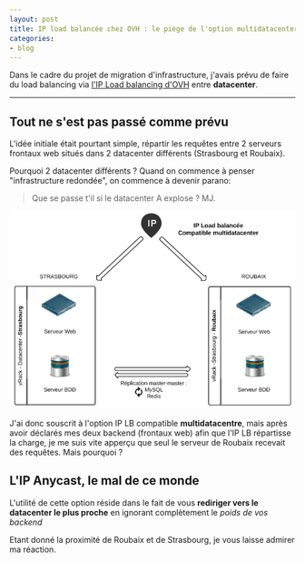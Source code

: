 ```yaml
---
layout: post
title: IP load balancée chez OVH : le piège de l'option multidatacenter
categories:
- blog
---
```


Dans le cadre du projet de migration d'infrastructure, j'avais prévu de faire du load balancing via <a href="https://www.ovh.com/fr/solutions/ip-load-balancing/" target="_blank">l'IP Load balancing d'OVH</a> entre **datacenter**.

---

## Tout ne s'est pas passé comme prévu

L'idée initiale était pourtant simple, répartir les requêtes entre 2 serveurs frontaux web situés dans 2 datacenter différents (Strasbourg et Roubaix).

Pourquoi 2 datacenter différents ? Quand on commence à penser "infrastructure redondée", on commence à devenir parano:

> Que se passe t'il si le datacenter A explose ? MJ.


![Idée initiale](/assets/images/ovh_lb_initial_idea.png)


J'ai donc souscrit à l'option IP LB compatible **multidatacentre**, mais après avoir déclarés mes deux backend (frontaux web) afin que l'IP LB répartisse la charge, je me suis vite apperçu que seul le serveur de Roubaix recevait des requêtes. Mais pourquoi ?

## L'IP Anycast, le mal de ce monde

L'utilité de cette option réside dans le fait de vous **rediriger vers le datacenter le plus proche** en ignorant complètement le _poids de vos backend_

Etant donné la proximité de Roubaix et de Strasbourg, je vous laisse admirer ma réaction.
